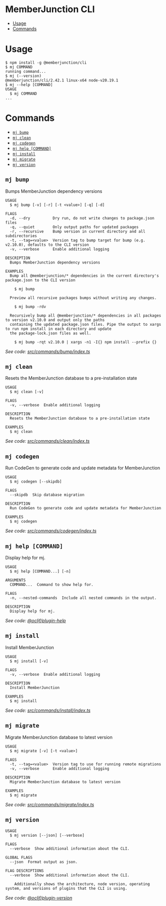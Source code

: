 MemberJunction CLI
==================

<!-- toc -->
* [Usage](#usage)
* [Commands](#commands)
<!-- tocstop -->
# Usage
<!-- usage -->
```sh-session
$ npm install -g @memberjunction/cli
$ mj COMMAND
running command...
$ mj (--version)
@memberjunction/cli/2.42.1 linux-x64 node-v20.19.1
$ mj --help [COMMAND]
USAGE
  $ mj COMMAND
...
```
<!-- usagestop -->
# Commands
<!-- commands -->
* [`mj bump`](#mj-bump)
* [`mj clean`](#mj-clean)
* [`mj codegen`](#mj-codegen)
* [`mj help [COMMAND]`](#mj-help-command)
* [`mj install`](#mj-install)
* [`mj migrate`](#mj-migrate)
* [`mj version`](#mj-version)

## `mj bump`

Bumps MemberJunction dependency versions

```
USAGE
  $ mj bump [-v] [-r] [-t <value>] [-q] [-d]

FLAGS
  -d, --dry          Dry run, do not write changes to package.json files
  -q, --quiet        Only output paths for updated packages
  -r, --recursive    Bump version in current directory and all subdirectories
  -t, --tag=<value>  Version tag to bump target for bump (e.g. v2.10.0), defaults to the CLI version
  -v, --verbose      Enable additional logging

DESCRIPTION
  Bumps MemberJunction dependency versions

EXAMPLES
  Bump all @memberjunction/* dependencies in the current directory's package.json to the CLI version

    $ mj bump

  Preview all recursive packages bumps without writing any changes.

    $ mj bump -rdv

  Recursively bump all @memberjunction/* dependencies in all packages to version v2.10.0 and output only the paths
  containing the updated package.json files. Pipe the output to xargs to run npm install in each directory and update
  the package-lock.json files as well.

    $ mj bump -rqt v2.10.0 | xargs -n1 -I{} npm install --prefix {}
```

_See code: [src/commands/bump/index.ts](https://github.com/MemberJunction/MJ/blob/v2.42.1/src/commands/bump/index.ts)_

## `mj clean`

Resets the MemberJunction database to a pre-installation state

```
USAGE
  $ mj clean [-v]

FLAGS
  -v, --verbose  Enable additional logging

DESCRIPTION
  Resets the MemberJunction database to a pre-installation state

EXAMPLES
  $ mj clean
```

_See code: [src/commands/clean/index.ts](https://github.com/MemberJunction/MJ/blob/v2.42.1/src/commands/clean/index.ts)_

## `mj codegen`

Run CodeGen to generate code and update metadata for MemberJunction

```
USAGE
  $ mj codegen [--skipdb]

FLAGS
  --skipdb  Skip database migration

DESCRIPTION
  Run CodeGen to generate code and update metadata for MemberJunction

EXAMPLES
  $ mj codegen
```

_See code: [src/commands/codegen/index.ts](https://github.com/MemberJunction/MJ/blob/v2.42.1/src/commands/codegen/index.ts)_

## `mj help [COMMAND]`

Display help for mj.

```
USAGE
  $ mj help [COMMAND...] [-n]

ARGUMENTS
  COMMAND...  Command to show help for.

FLAGS
  -n, --nested-commands  Include all nested commands in the output.

DESCRIPTION
  Display help for mj.
```

_See code: [@oclif/plugin-help](https://github.com/oclif/plugin-help/blob/v6.2.3/src/commands/help.ts)_

## `mj install`

Install MemberJunction

```
USAGE
  $ mj install [-v]

FLAGS
  -v, --verbose  Enable additional logging

DESCRIPTION
  Install MemberJunction

EXAMPLES
  $ mj install
```

_See code: [src/commands/install/index.ts](https://github.com/MemberJunction/MJ/blob/v2.42.1/src/commands/install/index.ts)_

## `mj migrate`

Migrate MemberJunction database to latest version

```
USAGE
  $ mj migrate [-v] [-t <value>]

FLAGS
  -t, --tag=<value>  Version tag to use for running remote migrations
  -v, --verbose      Enable additional logging

DESCRIPTION
  Migrate MemberJunction database to latest version

EXAMPLES
  $ mj migrate
```

_See code: [src/commands/migrate/index.ts](https://github.com/MemberJunction/MJ/blob/v2.42.1/src/commands/migrate/index.ts)_

## `mj version`

```
USAGE
  $ mj version [--json] [--verbose]

FLAGS
  --verbose  Show additional information about the CLI.

GLOBAL FLAGS
  --json  Format output as json.

FLAG DESCRIPTIONS
  --verbose  Show additional information about the CLI.

    Additionally shows the architecture, node version, operating system, and versions of plugins that the CLI is using.
```

_See code: [@oclif/plugin-version](https://github.com/oclif/plugin-version/blob/v2.2.4/src/commands/version.ts)_
<!-- commandsstop -->
